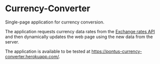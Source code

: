 # Currency-Converter
Single-page application for currency conversion.

The application requests currency data rates from the [Exchange rates API](https://exchangeratesapi.io/ "Exchange rates API Homepage") and then dynamically updates the web page using the new data from the server.

The application is available to be tested at https://pontus-currency-converter.herokuapp.com/.
